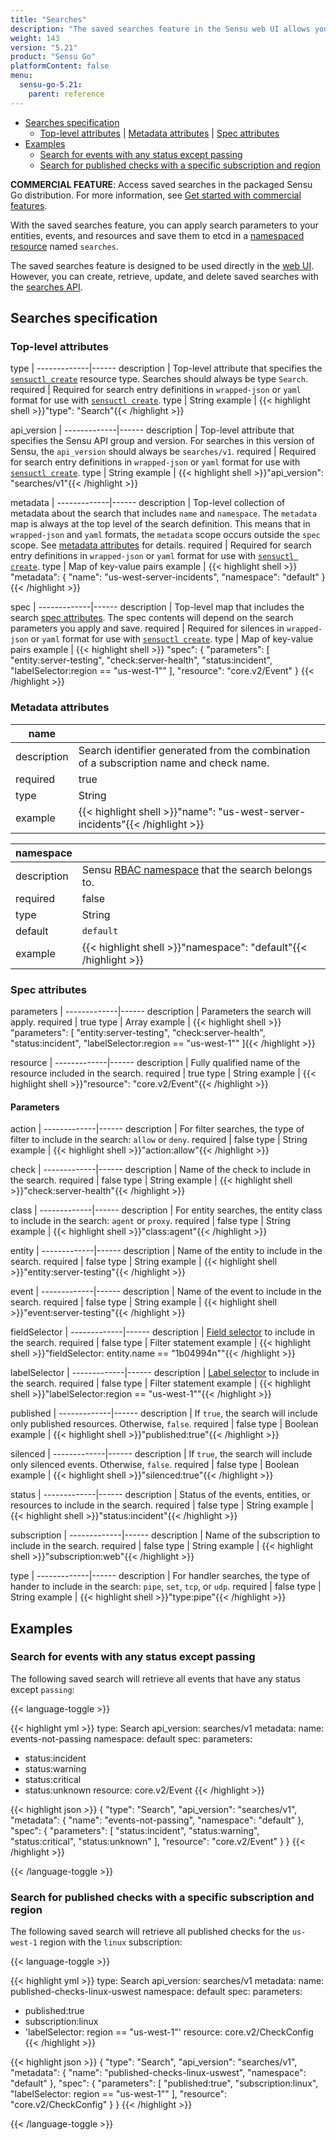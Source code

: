 ```yaml
---
title: "Searches"
description: "The saved searches feature in the Sensu web UI allows you to create, update, and delete saved searches. Read the reference doc to learn about saved searches in Sensu."
weight: 143
version: "5.21"
product: "Sensu Go"
platformContent: false
menu:
  sensu-go-5.21:
    parent: reference
---
```


- [Searches specification](#searches-specification)
  - [Top-level attributes](#top-level-attributes) | [Metadata attributes](#metadata-attributes) | [Spec attributes](#spec-attributes)
- [Examples](#examples)
	- [Search for events with any status except passing](#search-for-events-with-any-status-except-passing)
  - [Search for published checks with a specific subscription and region ](#search-for-published-checks-with-a-specific-subscription-and-region)

**COMMERCIAL FEATURE**: Access saved searches in the packaged Sensu Go distribution.
For more information, see [Get started with commercial features][1].

With the saved searches feature, you can apply search parameters to your entities, events, and resources and save them to etcd in a [namespaced resource][2] named `searches`.

The saved searches feature is designed to be used directly in the [web UI][3].
However, you can create, retrieve, update, and delete saved searches with the [searches API][4].

## Searches specification

### Top-level attributes

type         | 
-------------|------
description  | Top-level attribute that specifies the [`sensuctl create`][6] resource type. Searches should always be type `Search`.
required     | Required for search entry definitions in `wrapped-json` or `yaml` format for use with [`sensuctl create`][6].
type         | String
example      | {{< highlight shell >}}"type": "Search"{{< /highlight >}}

api_version  | 
-------------|------
description  | Top-level attribute that specifies the Sensu API group and version. For searches in this version of Sensu, the `api_version` should always be `searches/v1`.
required     | Required for search entry definitions in `wrapped-json` or `yaml` format for use with [`sensuctl create`][6].
type         | String
example      | {{< highlight shell >}}"api_version": "searches/v1"{{< /highlight >}}

metadata     | 
-------------|------
description  | Top-level collection of metadata about the search that includes `name` and `namespace`. The `metadata` map is always at the top level of the search definition. This means that in `wrapped-json` and `yaml` formats, the `metadata` scope occurs outside the `spec` scope. See [metadata attributes][5] for details.
required     | Required for search entry definitions in `wrapped-json` or `yaml` format for use with [`sensuctl create`][6].
type         | Map of key-value pairs
example      | {{< highlight shell >}}
"metadata": {
  "name": "us-west-server-incidents",
  "namespace": "default"
}
{{< /highlight >}}

spec         | 
-------------|------
description  | Top-level map that includes the search [spec attributes][7]. The spec contents will depend on the search parameters you apply and save.
required     | Required for silences in `wrapped-json` or `yaml` format for use with [`sensuctl create`][6].
type         | Map of key-value pairs
example      | {{< highlight shell >}}
"spec": {
  "parameters": [
    "entity:server-testing",
    "check:server-health",
    "status:incident",
    "labelSelector:region == \"us-west-1\""
  ],
  "resource": "core.v2/Event"
}
{{< /highlight >}}

### Metadata attributes

| name       |      |
-------------|------ 
description  | Search identifier generated from the combination of a subscription name and check name.
required     | true
type         | String
example      | {{< highlight shell >}}"name": "us-west-server-incidents"{{< /highlight >}}

| namespace  |      |
-------------|------
description  | Sensu [RBAC namespace][8] that the search belongs to.
required     | false
type         | String
default      | `default`
example      | {{< highlight shell >}}"namespace": "default"{{< /highlight >}}

### Spec attributes

parameters   | 
-------------|------ 
description  | Parameters the search will apply.
required     | true
type         | Array
example      | {{< highlight shell >}}
"parameters": [
  "entity:server-testing",
  "check:server-health",
  "status:incident",
  "labelSelector:region == \"us-west-1\""
]{{< /highlight >}}

resource     | 
-------------|------ 
description  | Fully qualified name of the resource included in the search.
required     | true
type         | String
example      | {{< highlight shell >}}"resource": "core.v2/Event"{{< /highlight >}}

#### Parameters

action       | 
-------------|------ 
description  | For filter searches, the type of filter to include in the search: `allow` or `deny`.
required     | false
type         | String
example      | {{< highlight shell >}}"action:allow"{{< /highlight >}}

check        | 
-------------|------ 
description  | Name of the check to include in the search.
required     | false
type         | String
example      | {{< highlight shell >}}"check:server-health"{{< /highlight >}}

class        | 
-------------|------ 
description  | For entity searches, the entity class to include in the search: `agent` or `proxy`.
required     | false
type         | String
example      | {{< highlight shell >}}"class:agent"{{< /highlight >}}

entity       | 
-------------|------ 
description  | Name of the entity to include in the search.
required     | false
type         | String
example      | {{< highlight shell >}}"entity:server-testing"{{< /highlight >}}

event        | 
-------------|------ 
description  | Name of the event to include in the search.
required     | false
type         | String
example      | {{< highlight shell >}}"event:server-testing"{{< /highlight >}}

fieldSelector | 
-------------|------ 
description  | [Field selector][9] to include in the search.
required     | false
type         | Filter statement
example      | {{< highlight shell >}}"fieldSelector: entity.name == \"1b04994n\""{{< /highlight >}}

labelSelector | 
-------------|------ 
description  | [Label selector][10] to include in the search.
required     | false
type         | Filter statement
example      | {{< highlight shell >}}"labelSelector:region == \"us-west-1\""{{< /highlight >}}

published    | 
-------------|------ 
description  | If `true`, the search will include only published resources. Otherwise, `false`. 
required     | false
type         | Boolean
example      | {{< highlight shell >}}"published:true"{{< /highlight >}}

silenced     | 
-------------|------ 
description  | If `true`, the search will include only silenced events. Otherwise, `false`. 
required     | false
type         | Boolean
example      | {{< highlight shell >}}"silenced:true"{{< /highlight >}}

status       | 
-------------|------ 
description  | Status of the events, entities, or resources to include in the search.
required     | false
type         | String
example      | {{< highlight shell >}}"status:incident"{{< /highlight >}}

subscription | 
-------------|------ 
description  | Name of the subscription to include in the search. 
required     | false
type         | String
example      | {{< highlight shell >}}"subscription:web"{{< /highlight >}}

type         | 
-------------|------ 
description  | For handler searches, the type of hander to include in the search: `pipe`, `set`, `tcp`, or `udp`.
required     | false
type         | String
example      | {{< highlight shell >}}"type:pipe"{{< /highlight >}}

## Examples

### Search for events with any status except passing

The following saved search will retrieve all events that have any status except `passing`:

{{< language-toggle >}}

{{< highlight yml >}}
type: Search
api_version: searches/v1
metadata:
  name: events-not-passing
  namespace: default
spec:
  parameters:
  - status:incident
  - status:warning
  - status:critical
  - status:unknown
  resource: core.v2/Event
{{< /highlight >}}

{{< highlight json >}}
{
  "type": "Search",
  "api_version": "searches/v1",
  "metadata": {
    "name": "events-not-passing",
    "namespace": "default"
  },
  "spec": {
    "parameters": [
      "status:incident",
      "status:warning",
      "status:critical",
      "status:unknown"
    ],
    "resource": "core.v2/Event"
  }
}
{{< /highlight >}}

{{< /language-toggle >}}

### Search for published checks with a specific subscription and region

The following saved search will retrieve all published checks for the `us-west-1` region with the `linux` subscription:

{{< language-toggle >}}

{{< highlight yml >}}
type: Search
api_version: searches/v1
metadata:
  name: published-checks-linux-uswest
  namespace: default
spec:
  parameters:
  - published:true
  - subscription:linux
  - 'labelSelector: region == "us-west-1"'
  resource: core.v2/CheckConfig
{{< /highlight >}}

{{< highlight json >}}
{
  "type": "Search",
  "api_version": "searches/v1",
  "metadata": {
    "name": "published-checks-linux-uswest",
    "namespace": "default"
  },
  "spec": {
    "parameters": [
      "published:true",
      "subscription:linux",
      "labelSelector: region == \"us-west-1\""
    ],
    "resource": "core.v2/CheckConfig"
  }
}
{{< /highlight >}}

{{< /language-toggle >}}


[1]: ../../commercial/
[2]: ../../reference/rbac/#namespaced-resource-types
[3]: ../../web-ui/filter/#save-a-filtered-search
[4]: ../../api/searches
[5]: #metadata-attributes
[6]: ../../sensuctl/reference#create-resources
[7]: #spec-attributes
[8]: ../rbac#namespaces
[9]: ../../api/overview/#field-selector
[10]: ../../api/overview/#label-selector
